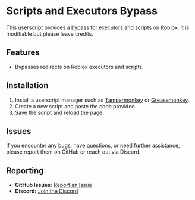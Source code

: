 # Scripts and Executors Bypass

This userscript provides a bypass for executors and scripts on Roblox. It is modifiable but please leave credits.

## Features
- Bypasses redirects on Roblox executors and scripts.

## Installation
1. Install a userscript manager such as [Tampermonkey](https://www.tampermonkey.net/) or [Greasemonkey](https://www.greasespot.net/).
2. Create a new script and paste the code provided.
3. Save the script and reload the page.

## Issues
If you encounter any bugs, have questions, or need further assistance, please report them on GitHub or reach out via Discord.

## Reporting
- **GitHub Issues:** [Report an Issue](https://github.com/perritoelpro32/pandadeveolpment-bypass/issues)
- **Discord:** [Join the Discord](https://discord.com/invite/Z8nvVmsG9B)

